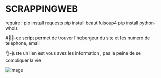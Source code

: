 # SCRAPPINGWEB
require : pip install requests
pip install beautifulsoup4
pip install python-whois

#🧑‍💻-ce script permet de trouver l'hebergeur du site et les numero de telephone, email


👌-juste un lien est vous avez les information , pas la peine de se compliquer la vie

![image](https://github.com/user-attachments/assets/7972eed0-c20f-478d-a46a-65af85e13b21)
